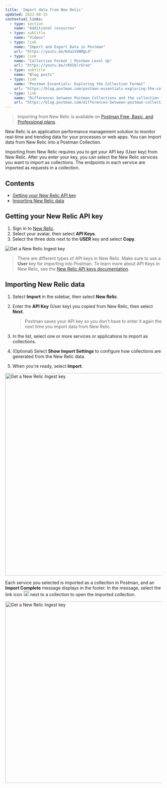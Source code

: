 ```yaml
---
title: 'Import data from New Relic'
updated: 2023-08-15
contextual_links:
  - type: section
    name: "Additional resources"
  - type: subtitle
    name: "Videos"
  - type: link
    name: "Import and Export Data in Postman"
    url: "https://youtu.be/KdaiVdNMgL4"
  - type: link
    name: "Collection Format | Postman Level Up"
    url: "https://youtu.be/cRXSblrGrao"
  - type: subtitle
    name: "Blog posts"
  - type: link
    name: "Postman Essentials: Exploring the Collection Format"
    url: "https://blog.postman.com/postman-essentials-exploring-the-collection-format/"
  - type: link
    name: "Differences between Postman Collections and the collection format"
    url: "https://blog.postman.com/differences-between-postman-collections-and-collection-format/"
---
```

> Importing from New Relic is available on [Postman Free, Basic, and Professional plans](https://www.postman.com/pricing/).

New Relic is an application performance management solution to monitor real-time and trending data for your processes or web apps. You can import data from New Relic into a Postman Collection.

Importing from New Relic requires you to get your API key (User key) from New Relic. After you enter your key, you can select the New Relic services you want to import as collections. The endpoints in each service are imported as requests in a collection.

## Contents

* [Getting your New Relic API key](#getting-your-new-relic-api-key)
* [Importing New Relic data](#importing-new-relic-data)

## Getting your New Relic API key

1. Sign in to [New Relic](https://login.newrelic.com).
1. Select your avatar, then select **API Keys**.
1. Select the three dots next to the **USER** key and select **Copy**.

<img alt="Get a New Relic Ingest key" src="https://assets.postman.com/postman-docs/v10/new-relic-user-key-v10-17.jpg">

> There are different types of API keys in New Relic. Make sure to use a **User** key for importing into Postman. To learn more about API Keys in New Relic, see the [New Relic API keys documentation](https://docs.newrelic.com/docs/apis/intro-apis/new-relic-api-keys/).

## Importing New Relic data

1. Select **Import** in the sidebar, then select **New Relic**.
1. Enter the **API Key** (User key) you copied from New Relic, then select **Next**.

    > Postman saves your API key so you don't have to enter it again the next time you import data from New Relic.

1. In the list, select one or more services or applications to import as collections.
1. (Optional) Select **Show Import Settings** to configure how collections are generated from the New Relic data.
1. When you're ready, select **Import**.

<img alt="Get a New Relic Ingest key" src="https://assets.postman.com/postman-docs/v10/new-relic-import-v10-17a.jpg" width="650px">

Each service you selected is imported as a collection in Postman, and an **Import Complete** message displays in the footer. In the message, select the link icon
<img alt="External link icon" src="https://assets.postman.com/postman-docs/icon-external-link.jpg#icon" width="18px"> next to a collection to open the imported collection.

<img alt="Get a New Relic Ingest key" src="https://assets.postman.com/postman-docs/v10/new-relic-import-success-v10-17.jpg" width="583px">
